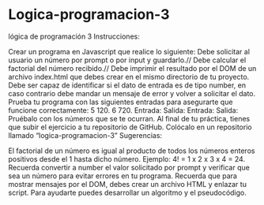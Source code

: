 # Logica-programacion-3
lógica de programación 3
Instrucciones:

Crear un programa en Javascript que realice lo siguiente:
Debe solicitar al usuario un número por prompt o por input y guardarlo.//
Debe calcular el factorial del número recibido.//
Debe imprimir el resultado por el DOM de un archivo index.html que debes crear en el mismo directorio de tu proyecto.
Debe ser capaz de identificar si el dato de entrada es de tipo number, en caso contrario debe mandar un mensaje de error y volver a solicitar el dato.
Prueba tu programa con las siguientes entradas para asegurarte que funcione correctamente:
5
120.
6
720.
Entrada: 
Salida:
Entrada: 
Salida: 
Pruébalo con los números que se te ocurran.
Al final de tu práctica, tienes que subir el ejercicio a tu repositorio de GitHub.
Colócalo en un repositorio llamado “logica-programacion-3”
Sugerencias:

El factorial de un número es igual al producto de todos los números enteros positivos desde el 1 hasta dicho número.
Ejemplo: 4! = 1 x 2 x 3 x 4 = 24.
Recuerda convertir a number el valor solicitado por prompt y verificar que sea un número para evitar errores en tu programa.
Recuerda que para mostrar mensajes por el DOM, debes crear un archivo HTML y enlazar tu script.
Para ayudarte puedes desarrollar un algoritmo y el pseudocódigo.
